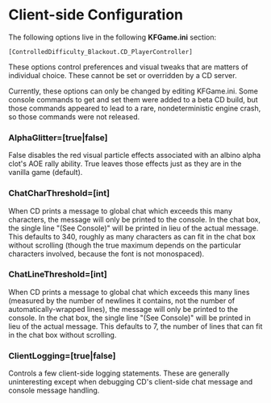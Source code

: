 # Client-side Configuration

The following options live in the following **KFGame.ini** section:

```
[ControlledDifficulty_Blackout.CD_PlayerController]
```

These options control preferences and visual tweaks that are
matters of individual choice.  These cannot be set or overridden
by a CD server.

Currently, these options can only be changed by editing KFGame.ini.
Some console commands to get and set them were added to a beta CD
build, but those commands appeared to lead to a rare,
nondeterministic engine crash, so those commands were not released.

### AlphaGlitter=[true|false]

False disables the red visual
particle effects associated with an albino alpha clot's AOE rally ability.
True leaves those effects just as they are in the vanilla game (default).

### ChatCharThreshold=[int]

When CD prints a message
to global chat which exceeds this many characters, the
message will only be printed to the console.  In the chat box, the single
line "(See Console)" will be printed in lieu of the actual message.
This defaults to 340, roughly as many characters as can fit in the chat
box without scrolling (though the true maximum depends on the
particular characters involved, because the font is not monospaced).

### ChatLineThreshold=[int]

When CD prints a message
to global chat which exceeds this many lines (measured by the number of
newlines it contains, not the number of automatically-wrapped lines), the
message will only be printed to the console.  In the chat box, the single
line "(See Console)" will be printed in lieu of the actual message.
This defaults to 7, the number of lines that can fit in the chat box
without scrolling.

### ClientLogging=[true|false]

Controls a few client-side
logging statements.  These are generally uninteresting except when debugging
CD's client-side chat message and console message handling.
